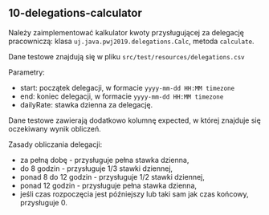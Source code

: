 ## 10-delegations-calculator

Należy zaimplementować kalkulator kwoty przysługującej za delegację pracowniczą: klasa `uj.java.pwj2019.delegations.Calc`, metoda `calculate`.

Dane testowe znajdują się w pliku `src/test/resources/delegations.csv`

Parametry:
* start: początek delegacji, w formacie `yyyy-mm-dd HH:MM timezone`
* end: koniec delegacji, w formacie `yyyy-mm-dd HH:MM timezone`
* dailyRate: stawka dzienna za delegację.

Dane testowe zawierają dodatkowo kolumnę expected, w której znajduje się oczekiwany wynik obliczeń.


Zasady obliczania delegacji:
* za pełną dobę - przysługuje pełna stawka dzienna,
* do 8 godzin - przysługuje 1/3 stawki dziennej,
* ponad 8 do 12 godzin - przysługuje 1/2 stawki dziennej,
* ponad 12 godzin - przysługuje pełna stawka dzienna,
* jeśli czas rozpoczęcia jest późniejszy lub taki sam jak czas końcowy, przysługuje 0.

